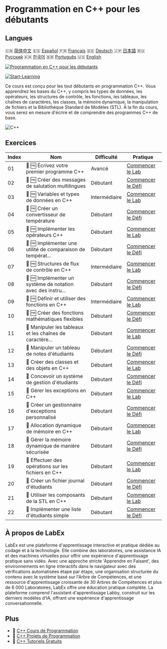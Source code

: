 # Programmation en C++ pour les débutants

## Langues

🇨🇳 [简体中文](README_zh.md) 🇪🇸 [Español](README_es.md) 🇫🇷 [Français](README_fr.md) 🇩🇪 [Deutsch](README_de.md) 🇯🇵 [日本語](README_ja.md) 🇷🇺 [Русский](README_ru.md) 🇰🇷 [한국어](README_ko.md) 🇧🇷 [Português](README_pt.md) 🇺🇸 [English](README.md) 

[![Programmation en C++ pour les débutants](https://cover-creator.labex.io/cpp-programming-for-beginners.png?lang=fr)](https://labex.io/fr/courses/cpp-programming-for-beginners)

[![Start-Learning](https://img.shields.io/badge/Start-Learning-whitesmoke?style=for-the-badge)](https://labex.io/fr/courses/cpp-programming-for-beginners)

Ce cours est conçu pour les tout débutants en programmation C++. Vous apprendrez les bases du C++, y compris les types de données, les opérateurs, les structures de contrôle, les fonctions, les tableaux, les chaînes de caractères, les classes, la mémoire dynamique, la manipulation de fichiers et la Bibliothèque Standard de Modèles (STL). À la fin du cours, vous serez en mesure d'écrire et de comprendre des programmes C++ de base.

![C++](https://img.shields.io/badge/C++-whitesmoke?style=for-the-badge&logo=c++)


## Exercices

|   Index | Nom                                                         | Difficulté    | Pratique                                                                                                                      |
|---------|-------------------------------------------------------------|---------------|-------------------------------------------------------------------------------------------------------------------------------|
|      01 | 📖 🆓 Écrivez votre premier programme C++                   | Avancé        | <a target='_blank' href='https://labex.io/fr/tutorials/cpp-write-your-first-c-program-446069'>Commencer le Lab</a>            |
|      02 | 🎯 🆓 Créer des messages de salutation multilingues         | Débutant      | <a target='_blank' href='https://labex.io/fr/tutorials/cpp-craft-multilingual-greeting-messages-446094'>Commencer le Défi</a> |
|      03 | 📖 🆓 Variables et types de données en C++                  | Intermédiaire | <a target='_blank' href='https://labex.io/fr/tutorials/cpp-variables-and-data-types-in-c-446078'>Commencer le Lab</a>         |
|      04 | 🎯 🆓 Créer un convertisseur de température                 | Débutant      | <a target='_blank' href='https://labex.io/fr/tutorials/c-create-a-temperature-converter-446144'>Commencer le Défi</a>         |
|      05 | 📖 🆓 Implémenter les opérateurs C++                        | Débutant      | <a target='_blank' href='https://labex.io/fr/tutorials/cpp-implement-c-operators-446084'>Commencer le Lab</a>                 |
|      06 | 🎯 🆓 Implémenter une utilité de comparaison de températ... | Débutant      | <a target='_blank' href='https://labex.io/fr/tutorials/implement-temperature-comparison-utility-446145'>Commencer le Défi</a> |
|      07 | 📖 🆓 Structures de flux de contrôle en C++                 | Intermédiaire | <a target='_blank' href='https://labex.io/fr/tutorials/cpp-control-flow-structures-in-c-446083'>Commencer le Lab</a>          |
|      08 | 🎯 🆓 Implémenter un système de notation avec des instru... | Débutant      | <a target='_blank' href='https://labex.io/fr/tutorials/c-implement-grading-system-with-if-else-446149'>Commencer le Défi</a>  |
|      09 | 📖 🆓 Définir et utiliser des fonctions en C++              | Intermédiaire | <a target='_blank' href='https://labex.io/fr/tutorials/cpp-define-and-use-functions-in-c-446080'>Commencer le Lab</a>         |
|      10 | 🎯 🆓 Créer des fonctions mathématiques flexibles           | Débutant      | <a target='_blank' href='https://labex.io/fr/tutorials/c-create-flexible-math-functions-446161'>Commencer le Défi</a>         |
|      11 | 📖  Manipuler les tableaux et les chaînes de caractère...   | Débutant      | <a target='_blank' href='https://labex.io/fr/tutorials/cpp-manipulate-arrays-and-strings-in-c-446085'>Commencer le Lab</a>    |
|      12 | 🎯  Manipuler un tableau de notes d'étudiants               | Débutant      | <a target='_blank' href='https://labex.io/fr/tutorials/c-manipulate-student-scores-array-446194'>Commencer le Défi</a>        |
|      13 | 📖  Créer des classes et des objets en C++                  | Débutant      | <a target='_blank' href='https://labex.io/fr/tutorials/cpp-create-classes-and-objects-in-c-446079'>Commencer le Lab</a>       |
|      14 | 🎯  Concevoir un système de gestion d'étudiants             | Débutant      | <a target='_blank' href='https://labex.io/fr/tutorials/cpp-design-a-student-management-system-446288'>Commencer le Défi</a>   |
|      15 | 📖  Gérer les exceptions en C++                             | Débutant      | <a target='_blank' href='https://labex.io/fr/tutorials/cpp-handle-exceptions-in-c-446082'>Commencer le Lab</a>                |
|      16 | 🎯  Créer un gestionnaire d'exceptions personnalisé         | Débutant      | <a target='_blank' href='https://labex.io/fr/tutorials/cpp-create-a-custom-exception-handler-446292'>Commencer le Défi</a>    |
|      17 | 📖  Allocation dynamique de mémoire en C++                  | Débutant      | <a target='_blank' href='https://labex.io/fr/tutorials/cpp-dynamic-memory-allocation-in-c-446081'>Commencer le Lab</a>        |
|      18 | 🎯  Gérer la mémoire dynamique de manière sécurisée         | Débutant      | <a target='_blank' href='https://labex.io/fr/tutorials/cpp-manage-dynamic-memory-safely-446299'>Commencer le Défi</a>         |
|      19 | 📖  Effectuer des opérations sur les fichiers en C++        | Débutant      | <a target='_blank' href='https://labex.io/fr/tutorials/cpp-perform-file-operations-in-c-446086'>Commencer le Lab</a>          |
|      20 | 🎯  Créer un fichier journal d'étudiants                    | Débutant      | <a target='_blank' href='https://labex.io/fr/tutorials/cpp-create-a-student-log-file-446297'>Commencer le Défi</a>            |
|      21 | 📖  Utiliser les composants de la STL en C++                | Débutant      | <a target='_blank' href='https://labex.io/fr/tutorials/cpp-use-stl-components-in-c-446087'>Commencer le Lab</a>               |
|      22 | 🎯  Implémenter une liste d'étudiants simple                | Débutant      | <a target='_blank' href='https://labex.io/fr/tutorials/cpp-implement-a-simple-student-roster-446298'>Commencer le Défi</a>    |

## À propos de LabEx

LabEx est une plateforme d'apprentissage interactive et pratique dédiée au codage et à la technologie. Elle combine des laboratoires, une assistance IA et des machines virtuelles pour offrir une expérience d'apprentissage pratique sans vidéo. Avec une approche stricte 'Apprendre en Faisant', des environnements en ligne interactifs dans le navigateur avec des vérifications automatisées étape par étape, une organisation structurée du contenu avec le système basé sur l'Arbre de Compétences, et une ressource d'apprentissage croissante de 30 Arbres de Compétences et plus de 6 000 Laboratoires, LabEx offre une éducation pratique complète. La plateforme comprend l'assistant d'apprentissage Labby, construit sur les derniers modèles d'IA, offrant une expérience d'apprentissage conversationnelle.

## Plus

- 🔗 [C++ Cours de Programmation](https://github.com/labex-labs/awesome-programming-courses)
- 🔗 [C++ Projets de Programmation](https://github.com/labex-labs/awesome-programming-projects)
- 🔗 [C++ Tutoriels Gratuits](https://github.com/labex-labs/cpp-free-tutorials)

